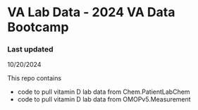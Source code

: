 # VA Lab Data - 2024 VA Data Bootcamp
### Last updated
10/20/2024

This repo contains 
* code to pull vitamin D lab data from Chem.PatientLabChem
* code to pull vitamin D lab data from OMOPv5.Measurement
